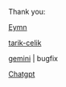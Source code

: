 Thank you:

[Eymn](github.com/eymndev)

[tarik-celik](https://gitlab.com/tarik-celik/)

[gemini](gemini.google.com/app) | bugfix

[Chatgpt](chatgpt.com)
